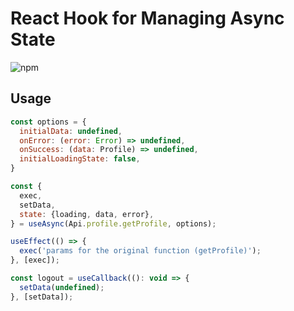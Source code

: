 # React Hook for Managing Async State

![npm](https://img.shields.io/npm/v/@alifaishol/use-async)

## Usage

```javascript
const options = {
  initialData: undefined,
  onError: (error: Error) => undefined,
  onSuccess: (data: Profile) => undefined,
  initialLoadingState: false,
}

const {
  exec,
  setData,
  state: {loading, data, error},
} = useAsync(Api.profile.getProfile, options);

useEffect(() => {
  exec('params for the original function (getProfile)');
}, [exec]);

const logout = useCallback((): void => {
  setData(undefined);
}, [setData]);
```
